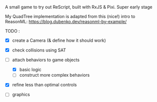A small game to try out ReScript, built with RxJS & Pixi.
Super early stage

My QuadTree implementation is adapted from this (nice!) intro to ReasonML: https://blog.dubenko.dev/reasonml-by-example/ 

TODO :

- [x] create a Camera (& define how it should work)
- [x] check collisions using SAT
- [ ] attach behaviors to game objects

    - [x] basic logic
    - [ ] construct more complex behaviors

- [x] refine less than optimal controls
- [ ] graphics
